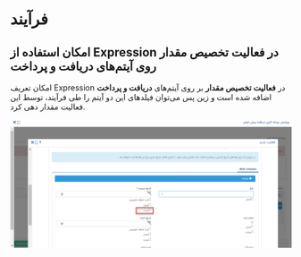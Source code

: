 # فرآیند

## امکان استفاده از Expression در فعالیت تخصیص مقدار روی آیتم‌های دریافت و پرداخت
امکان تعریف Expression در **فعالیت تخصیص مقدار** بر روی آیتم‌های **دریافت و پرداخت** اضافه شده است و زین پس می‌توان  فیلدهای این دو آیتم را طی فرآیند، توسط این فعالیت مقدار دهی کرد.

![فعالیت تخصیص مقدار پیشرفته روی دریافت و پرداخت](./Image/Advanced-assignment-activity.png)
